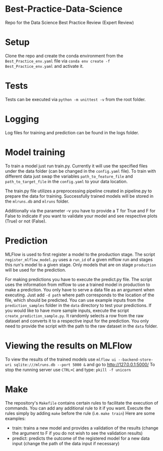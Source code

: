 # Best-Practice-Data-Science
Repo for the Data Science Best Practice Review (Expert Review)

# Setup
Clone the repo and create the conda environment from the `Best_Practice_env.yaml` file via `conda env create -f Best_Practice_env.yaml` and activate it.

# Tests
Tests can be executed via `python -m unittest -v` from the root folder.

# Logging
Log files for training and prediction can be found in the logs folder.

# Model training
To train a model just run train.py. Currently it will use the specified files under the data folder (can be changed in the `config.yaml` file). To train with different data just swap the variables `path_to_feature_file` and `path_to_target_file` in the `config.yaml` to your data location.

The train.py file utilizes a preprocessing pipeline created in pipeline.py to prepare the data for training. Successfully trained models will be stored in the `mlruns.db` and `mlruns` folder. 

Additionally via the parameter -v you have to provide a T for True and F for False to indicate if you want to validate your model and see respective plots (True) or not (False).

# Prediction
MLFlow is used to first register a model to the production stage. The script `register_mlflow_model.py` uses a `run_id` of a given mlflow run and stages this run's model to a given stage. Only models that are on stage `production` will be used for the prediction.

For making predictions you have to execute the predict.py file. The script uses the information from mlflow to use a trained model in production to make a prediction. You only have to serve a data file as an argument when executing. Just add `-d path` where path corresponds to the location of the file, which should be predicted. You can use example inputs from the `prediction_samples` folder in the `data` directory to test your predictions. If you would like to have more sample inputs, execute the script `create_prediction_sample.py`. It randomly selects a row from the raw dataset and converts it to a respective input for the prediction. You only need to provide the script with the path to the raw dataset in the `data` folder.

# Viewing the results on MLFlow
To view the results of the trained models use `mlflow ui --backend-store-uri sqlite:///mlruns.db --port 5000 &` and go to http://127.0.0.1:5000/
To stop the running server use `CTRL+C` and type: `pkill -f unicorn`

# Make
The repository's `Makefile` contains certain rules to facilitate the execution of commands. You can add any additional rule to it if you want. Execute the rules simply by adding `make` before the rule (i.e. `make train`) Here are some examples:
- train: trains a new model and provides a validation of the results (change the argument to F if you do not wish to see the validation results)
- predict: predicts the outcome of the registered model for a new data input (change the path of the data input if necessary)